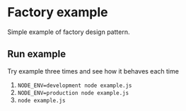 # Factory example

Simple example of factory design pattern.

## Run example
Try example three times and see how it behaves each time

1. `NODE_ENV=development node example.js`
2. `NODE_ENV=production node example.js`
3. `node example.js`
